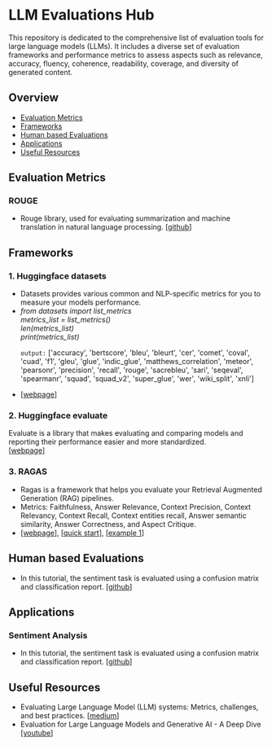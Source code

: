 # LLM Evaluations Hub

<p>
This repository is dedicated to the comprehensive list of evaluation tools for large language models (LLMs). It includes a diverse set of evaluation frameworks and performance metrics to assess aspects such as relevance, accuracy, fluency, coherence, readability, coverage, and diversity of generated content.
</p>
        

<h2 class="section-title">Overview</h2>
<ul>
<li><a href="#metric">Evaluation Metrics</a></li>
<li><a href="#framework">Frameworks</a></li>
<li><a href="#human">Human based Evaluations</a></li>
<li><a href="#application">Applications</a></li>
<li><a href="#resource">Useful Resources</a></li>
</ul>
        
<div id="metric" class="section">
<h2 class="section-title">Evaluation Metrics</h2>
<h3>ROUGE</h3>
<ul>
<li>Rouge library, used for evaluating summarization and machine translation in natural language processing.  [<a href="https://github.com/pltrdy/rouge/tree/master">github</a>]</li>
</ul>
        
</div>


<!-- Repeat similar blocks for other sections -->
<div id="framework" class="section">
<h2 class="section-title">Frameworks</h2>
        
<h3>1. Huggingface datasets</h3>
<ul>
<li>
Datasets provides various common and NLP-specific metrics for you to measure your models performance.
</li>
<li>
<i>from datasets import list_metrics<br>
metrics_list = list_metrics()<br>
len(metrics_list)<br>
print(metrics_list)</i>

<code>output:</code> ['accuracy', 'bertscore', 'bleu', 'bleurt', 'cer', 'comet', 'coval', 'cuad', 'f1', 'gleu', 'glue', 'indic_glue', 'matthews_correlation', 'meteor', 'pearsonr', 'precision', 'recall', 'rouge', 'sacrebleu', 'sari', 'seqeval', 'spearmanr', 'squad', 'squad_v2', 'super_glue', 'wer', 'wiki_split', 'xnli']
</li>
<li>
[<a href="https://huggingface.co/docs/datasets/metrics">webpage</a>]
</li>

</ul>


<h3>2. Huggingface evaluate</h3>
Evaluate is a library that makes evaluating and comparing models and reporting their performance easier and more standardized.<br> 
[<a href="https://pypi.org/project/evaluate/">webpage</a>]
        
<h3>3. RAGAS</h3>
<ul>
<li>
Ragas is a framework that helps you evaluate your Retrieval Augmented Generation (RAG) pipelines.
</li> 
<li>        
Metrics: Faithfulness, Answer Relevance, Context Precision, Context Relevancy, Context Recall, Context entities recall, Answer semantic similarity, Answer Correctness, and Aspect Critique.
</li>
<li>
[<a href="https://docs.ragas.io/en/stable/index.html">webpage</a>], [<a href="https://github.com/rajshah4/LLM-Evaluation/blob/main/ragas_quickstart.ipynb">quick start</a>], [<a href="https://colab.research.google.com/drive/1vWeJBXdFEObuihO7Z8ui2CAYkdHQORqo?usp=sharing#scrollTo=Q3fIJM8ebasA">example 1</a>]
</li>
</ul>
<!-- Content for SLAM -->
</div>


<div id="human" class="section">
<h2 class="section-title">Human based Evaluations</h2>
<ul>
<li>In this tutorial, the sentiment task is evaluated using a confusion matrix and classification report.  [<a href="https://github.com/rajshah4/LLM-Evaluation/blob/main/Sentiment_LLM.ipynb">github</a>]</li>
</ul>

</div>

<div id="application" class="section">
<h2 class="section-title">Applications</h2>
<h3>Sentiment Analysis</h3>
<ul>
<li>In this tutorial, the sentiment task is evaluated using a confusion matrix and classification report.  [<a href="https://github.com/rajshah4/LLM-Evaluation/blob/main/Sentiment_LLM.ipynb">github</a>]</li>
</ul>

</div>


<div id="resource" class="section">
<h2 class="section-title">Useful Resources</h2>
<ul>
<li>Evaluating Large Language Model (LLM) systems: Metrics, challenges, and best practices.  [<a href="https://medium.com/data-science-at-microsoft/evaluating-llm-systems-metrics-challenges-and-best-practices-664ac25be7e5">medium</a>]</li>
        
<li>Evaluation for Large Language Models and Generative AI - A Deep Dive [<a href="https://youtu.be/iQl03pQlYWY?si=JB47_iUMTBbOTCHh">youtube</a>]</li>
        
</ul>
        
</div>
